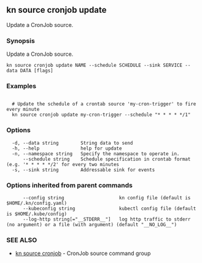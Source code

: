 ## kn source cronjob update

Update a CronJob source.

### Synopsis

Update a CronJob source.

```
kn source cronjob update NAME --schedule SCHEDULE --sink SERVICE --data DATA [flags]
```

### Examples

```

  # Update the schedule of a crontab source 'my-cron-trigger' to fire every minute
  kn source cronjob update my-cron-trigger --schedule "* * * * */1"
```

### Options

```
  -d, --data string        String data to send
  -h, --help               help for update
  -n, --namespace string   Specify the namespace to operate in.
      --schedule string    Schedule specification in crontab format (e.g. '* * * * */2' for every two minutes
  -s, --sink string        Addressable sink for events
```

### Options inherited from parent commands

```
      --config string                    kn config file (default is $HOME/.kn/config.yaml)
      --kubeconfig string                kubectl config file (default is $HOME/.kube/config)
      --log-http string[="__STDERR__"]   log http traffic to stderr (no argument) or a file (with argument) (default "__NO_LOG__")
```

### SEE ALSO

* [kn source cronjob](kn_source_cronjob.md)	 - CronJob source command group

